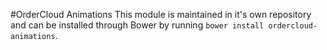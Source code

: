 #OrderCloud Animations
This module is maintained in it's own repository and can be installed through Bower by running `bower install ordercloud-animations`.